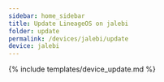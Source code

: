 ```yaml
---
sidebar: home_sidebar
title: Update LineageOS on jalebi
folder: update
permalink: /devices/jalebi/update
device: jalebi
---
```

{% include templates/device_update.md %}
